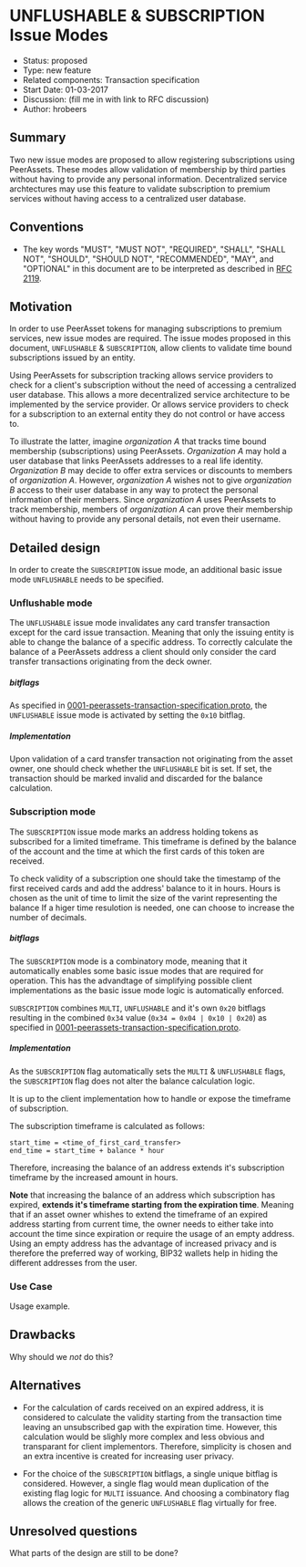 # UNFLUSHABLE & SUBSCRIPTION Issue Modes

- Status: proposed
- Type: new feature
- Related components: Transaction specification
- Start Date: 01-03-2017
- Discussion: (fill me in with link to RFC discussion)
- Author: hrobeers

## Summary

Two new issue modes are proposed to allow registering subscriptions using PeerAssets.
These modes allow validation of membership by third parties without having to provide any personal information.
Decentralized service archtectures may use this feature to validate subscription to premium services without having access to a centralized user database.

## Conventions
- The key words "MUST", "MUST NOT", "REQUIRED", "SHALL", "SHALL NOT", "SHOULD", "SHOULD NOT", "RECOMMENDED", "MAY", and "OPTIONAL" in this document are to be interpreted as described in [RFC 2119](http://tools.ietf.org/html/rfc2119).

## Motivation

In order to use PeerAsset tokens for managing subscriptions to premium services, new issue modes are required.
The issue modes proposed in this document, `UNFLUSHABLE` & `SUBSCRIPTION`, allow clients to validate time bound subscriptions issued by an entity.

Using PeerAssets for subscription tracking allows service providers to check for a client's subscription without the need of accessing a centralized user database.
This allows a more decentralized service architecture to be implemented by the service provider.
Or allows service providers to check for a subscription to an external entity they do not control or have access to.

To illustrate the latter, imagine *organization A* that tracks time bound membership (subscriptions) using PeerAssets.
*Organization A* may hold a user database that links PeerAssets addresses to a real life identity.
*Organization B* may decide to offer extra services or discounts to members of *organization A*.
However, *organization A* wishes not to give *organization B* access to their user database in any way to protect the personal information of their members.
Since *organization A* uses PeerAssets to track membership, members of *organization A* can prove their membership without having to provide any personal details, not even their username.

## Detailed design

In order to create the `SUBSCRIPTION` issue mode, an additional basic issue mode `UNFLUSHABLE` needs to be specified.

### Unflushable mode
The `UNFLUSHABLE` issue mode invalidates any card transfer transaction except for the card issue transaction.
Meaning that only the issuing entity is able to change the balance of a specific address.
To correctly calculate the balance of a PeerAssets address a client should only consider the card transfer transactions originating from the deck owner.

##### bitflags
As specified in [0001-peerassets-transaction-specification.proto](0001-peerassets-transaction-specification.proto), the `UNFLUSHABLE` issue mode is activated by setting the `0x10` bitflag.


##### Implementation
Upon validation of a card transfer transaction not originating from the asset owner, one should check whether the `UNFLUSHABLE` bit is set.
If set, the transaction should be marked invalid and discarded for the balance calculation.

### Subscription mode
The `SUBSCRIPTION` issue mode marks an address holding tokens as subscribed for a limited timeframe.
This timeframe is defined by the balance of the account and the time at which the first cards of this token are received.

To check validity of a subscription one should take the timestamp of the first received cards and add the address' balance to it in hours.
Hours is chosen as the unit of time to limit the size of the varint representing the balance
If a higer time resulotion is needed, one can choose to increase the number of decimals.

##### bitflags
The `SUBSCRIPTION` mode is a combinatory mode, meaning that it automatically enables some basic issue modes that are required for operation.
This has the advandtage of simplifying possible client implementations as the basic issue mode logic is automatically enforced.

`SUBSCRIPTION` combines `MULTI`, `UNFLUSHABLE` and it's own `0x20` bitflags resulting in the combined `0x34` value (`0x34 = 0x04 | 0x10 | 0x20`) as specified in [0001-peerassets-transaction-specification.proto](0001-peerassets-transaction-specification.proto).

##### Implementation
As the `SUBSCRIPTION` flag automatically sets the `MULTI` & `UNFLUSHABLE` flags, the `SUBSCRIPTION` flag does not alter the balance calculation logic.

It is up to the client implementation how to handle or expose the timeframe of subscription.

The subscription timeframe is calculated as follows:
```
start_time = <time_of_first_card_transfer>
end_time = start_time + balance * hour
```

Therefore, increasing the balance of an address extends it's subscription timeframe by the increased amount in hours.

**Note** that increasing the balance of an address which subscription has expired, **extends it's timeframe starting from the expiration time**.
Meaning that if an asset owner whishes to extend the timeframe of an expired address starting from current time, the owner needs to either take into account the time since expiration or require the usage of an empty address.
Using an empty address has the advantage of increased privacy and is therefore the preferred way of working, BIP32 wallets help in hiding the different addresses from the user.

### Use Case

Usage example.

## Drawbacks

Why should we *not* do this?

## Alternatives

* For the calculation of cards received on an expired address, it is considered to calculate the validity starting from the transaction time leaving an unsubscribed gap with the expiration time.
However, this calculation would be slighly more complex and less obvious and transparant for client implementors.
Therefore, simplicity is chosen and an extra incentive is created for increasing user privacy.

* For the choice of the `SUBSCRIPTION` bitflags, a single unique bitflag is considered.
However, a single flag would mean duplication of the existing flag logic for `MULTI` issuance.
And choosing a combinatory flag allows the creation of the generic `UNFLUSHABLE` flag virtually for free.

## Unresolved questions

What parts of the design are still to be done?
